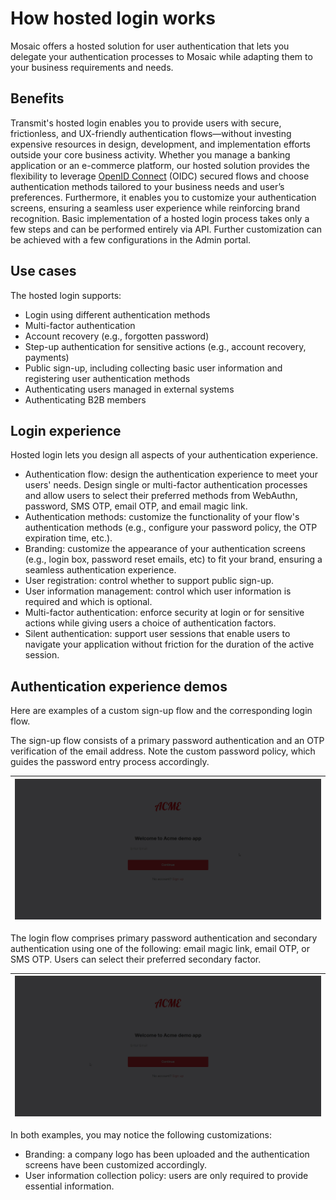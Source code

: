 # How hosted login works

Mosaic offers a hosted solution for user authentication that lets you delegate your authentication processes to Mosaic while adapting them to your business requirements and needs.


## Benefits

Transmit's hosted login enables you to provide users with secure, frictionless, and UX-friendly authentication flows—without investing expensive resources in design, development, and implementation efforts outside your core business activity. Whether you manage a banking application or an e-commerce platform, our hosted solution provides the flexibility to leverage [OpenID Connect](https://openid.net/specs/openid-connect-core-1_0.html) (OIDC) secured flows and choose authentication methods tailored to your business needs and user’s preferences. Furthermore, it enables you to customize your authentication screens, ensuring a seamless user experience while reinforcing brand recognition. Basic implementation of a hosted login process takes only a few steps and can be performed entirely via API. Further customization can be achieved with a few configurations in the Admin portal.

## Use cases

The hosted login supports:

- Login using different authentication methods
- Multi-factor authentication
- Account recovery (e.g., forgotten password)
- Step-up authentication for sensitive actions (e.g., account recovery, payments)
- Public sign-up, including collecting basic user information and registering user authentication methods
- Authenticating users managed in external systems
- Authenticating B2B members

## Login experience

Hosted login lets you design all aspects of your authentication experience.

- Authentication flow: design the authentication experience to meet your users' needs. Design single or multi-factor authentication processes and allow users to select their preferred methods from WebAuthn, password, SMS OTP, email OTP, and email magic link.
- Authentication methods: customize the functionality of your flow's authentication methods (e.g., configure your password policy, the OTP expiration time, etc.).
- Branding: customize the appearance of your authentication screens (e.g., login box, password reset emails, etc) to fit your brand, ensuring a seamless authentication experience.
- User registration: control whether to support public sign-up.
- User information management: control which user information is required and which is optional.
- Multi-factor authentication: enforce security at login or for sensitive actions while giving users a choice of authentication factors.
- Silent authentication: support user sessions that enable users to navigate your application without friction for the duration of the active session.

## Authentication experience demos

Here are examples of a custom sign-up flow and the corresponding login flow.

The sign-up flow consists of a primary password authentication and an OTP verification of the email address. Note the custom password policy, which guides the password entry process accordingly.

| ![Sign-up](../../images/hosted-auth-signup.gif) |
|-|

The login flow comprises primary password authentication and secondary authentication using one of the following: email magic link, email OTP, or SMS OTP. Users can select their preferred secondary factor.

| ![MFA](../../images/hosted-auth-mfa.gif) |
|-|

In both examples, you may notice the following customizations:
- Branding: a company logo has been uploaded and the authentication screens have been customized accordingly.
- User information collection policy: users are only required to provide essential information.